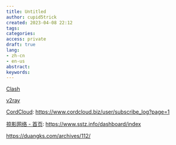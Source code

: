 ```yaml
---
title: Untitled
author: cupid5trick
created: 2023-04-08 22:12
tags: 
categories: 
access: private
draft: true
lang:
- zh-cn
- en-us
abstract:
keywords:
---
```


[Clash](Clash.md)

[v2ray](v2ray.md)

[CordCloud](https://www.cordcloud.biz/user/subscribe_log?page=1): <https://www.cordcloud.biz/user/subscribe_log?page=1>

[掠影网络 - 首页](https://www.sstz.info/dashboard/index): <https://www.sstz.info/dashboard/index>

<https://duangks.com/archives/112/>
